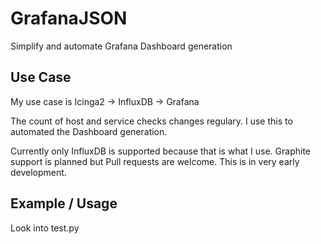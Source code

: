 # GrafanaJSON
Simplify and automate Grafana Dashboard generation

## Use Case
My use case is Icinga2 -> InfluxDB -> Grafana

The count of host and service checks changes regulary. I use this to automated the Dashboard generation.

Currently only InfluxDB is supported because that is what I use.
Graphite support is planned but Pull requests are welcome.
This is in very early development.

## Example / Usage
Look into test.py
